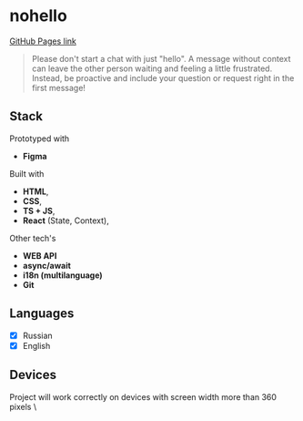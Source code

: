 # nohello 
[GitHub Pages link](https://lletov.github.io/nohello-react/)

> Please don't start a chat with just "hello". A message without context can leave the other person waiting and feeling a little frustrated. Instead, be proactive and include your question or request right in the first message!

## Stack
Prototyped with 
- **Figma** 

Built with 
- **HTML**, 
- **CSS**, 
- **TS + JS**, 
- **React** (State, Context), 

Other tech's
- **WEB API**
- **async/await**
- **i18n (multilanguage)**
- **Git**

## Languages
- [x] Russian
- [x] English

## Devices
Project will work correctly on devices with screen width more than 360 pixels \
